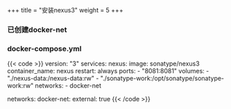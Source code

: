 +++
title = "安装nexus3"
weight = 5
+++

### 已创建docker-net
### docker-compose.yml
{{< code >}}
version: "3"
services:
  nexus:
    image: sonatype/nexus3
    container_name: nexus
    restart: always
    ports:
      - "8081:8081"
    volumes:
      - "./nexus-data:/nexus-data:rw"
      - "./sonatype-work:/opt/sonatype/sonatype-work:rw"
    networks:
      - docker-net

networks:
  docker-net:
    external: true
{{< /code >}}
